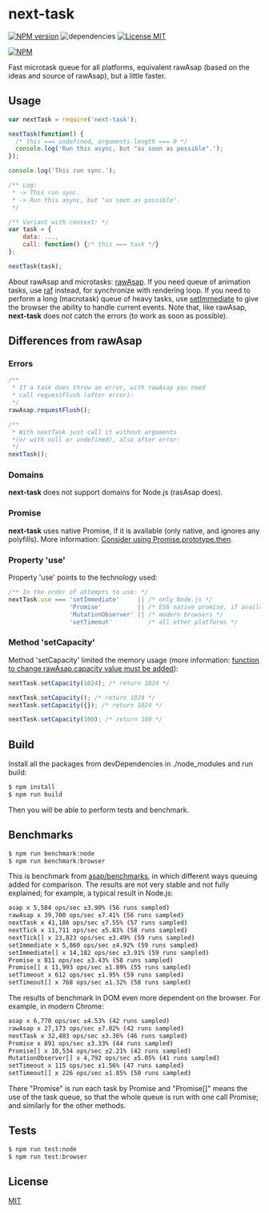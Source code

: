 # next-task #

[![NPM version][npm-image]][npm-url] ![dependencies][dependencies-image] [![License MIT][license-image]](LICENSE)

[![NPM](https://nodei.co/npm/next-task.png)](https://nodei.co/npm/next-task/)

Fast microtask queue for all platforms, equivalent rawAsap (based on the ideas and source of rawAsap), but a little faster.

## Usage ##
```js
var nextTask = require('next-task');

nextTask(function() {
  /* this === undefined, arguments.length === 0 */
  console.log('Run this async, but "as soon as possible".');
});

console.log('This run sync.');

/** Log:
 * -> This run sync.
 * -> Run this async, but "as soon as possible".
 */

/** Variant with context: */
var task = {
    data: ...,
    call: function() {/* this === task */}
};

nextTask(task);
```
About rawAsap and microtasks: [rawAsap](https://github.com/kriskowal/asap#raw-asap).
If you need queue of animation tasks, use [raf](https://github.com/chrisdickinson/raf) instead, for synchronize with rendering loop.
If you need to perform a long (macrotask) queue of heavy tasks, use [setImmediate](https://github.com/YuzuJS/setImmediate) to give the browser the ability to handle current events.
Note that, like rawAsap, **next-task** does not catch the errors (to work as soon as possible).


## Differences from rawAsap ##

### Errors ###
```js
/**
 * If a task does throw an error, with rawAsap you need
 * call requestFlush (after error):
 */
rawAsap.requestFlush();

/**
 * With nextTask just call it without arguments
 *(or with null or undefined), also after error:
 */
nextTask();
```

### Domains ###
**next-task** does not support domains for Node.js (rasAsap does).

### Promise ###
**next-task** uses native Promise, if it is available (only native, and ignores any polyfills). More information: [Consider using Promise.prototype.then](https://github.com/kriskowal/asap/issues/54).

### Property 'use' ###
Property 'use' points to the technology used:
```js
/** In the order of attempts to use: */
nextTask.use === 'setImmediate'     || /* only Node.js */
                 'Promise'          || /* ES6 native promise, if available */
                 'MutationObserver' || /* modern browsers */
                 'setTimeout'          /* all other platforms */
```

### Method 'setCapacity' ###
Method 'setCapacity' limited the memory usage (more information: [function to change rawAsap.capacity value must be added](https://github.com/kriskowal/asap/issues/53)):
```js
nextTask.setCapacity(1024); /* return 1024 */

nextTask.setCapacity(); /* return 1024 */
nextTask.setCapacity({}); /* return 1024 */

nextTask.setCapacity(100); /* return 100 */
```

## Build ##
Install all the packages from devDependencies in ./node_modules and run build:
```bash
$ npm install
$ npm run build
```
Then you will be able to perform tests and benchmark.

## Benchmarks ##
```bash
$ npm run benchmark:node
$ npm run benchmark:browser
```
This is benchmark from [asap/benchmarks](https://github.com/kriskowal/asap/tree/master/benchmarks), in which different ways queuing added for comparison.
The results are not very stable and not fully explained; for example, a typical result in Node.js:
```bash
asap x 5,584 ops/sec ±3.90% (56 runs sampled)
rawAsap x 39,700 ops/sec ±7.41% (56 runs sampled)
nextTask x 41,186 ops/sec ±7.55% (57 runs sampled)
nextTick x 11,711 ops/sec ±5.81% (58 runs sampled)
nextTick[] x 23,823 ops/sec ±3.49% (59 runs sampled)
setImmediate x 5,860 ops/sec ±4.92% (59 runs sampled)
setImmediate[] x 14,182 ops/sec ±3.91% (59 runs sampled)
Promise x 811 ops/sec ±3.43% (58 runs sampled)
Promise[] x 11,993 ops/sec ±1.89% (55 runs sampled)
setTimeout x 612 ops/sec ±1.95% (59 runs sampled)
setTimeout[] x 768 ops/sec ±1.32% (58 runs sampled)
```

The results of benchmark in DOM even more dependent on the browser.
For example, in modern Chrome:
```bash
asap x 6,770 ops/sec ±4.53% (42 runs sampled)
rawAsap x 27,173 ops/sec ±7.02% (42 runs sampled)
nextTask x 32,403 ops/sec ±3.36% (46 runs sampled)
Promise x 891 ops/sec ±3.33% (44 runs sampled)
Promise[] x 10,534 ops/sec ±2.21% (42 runs sampled)
MutationObserver[] x 4,792 ops/sec ±5.05% (41 runs sampled)
setTimeout x 115 ops/sec ±1.56% (47 runs sampled)
setTimeout[] x 226 ops/sec ±1.85% (50 runs sampled)
```

There "Promise" is run each task by Promise and "Promise[]" means the use of the task queue, so that the whole queue is run with one call Promise; and similarly for the other methods.

## Tests ##
```bash
$ npm run test:node
$ npm run test:browser
```

## License ##
[MIT](LICENSE)

[license-image]: https://img.shields.io/badge/license-MIT-blue.svg "license-image"
[dependencies-image]: https://img.shields.io/gemnasium/mathiasbynens/he.svg?maxAge=2592000 "dependencies-image"
[npm-image]: https://img.shields.io/npm/v/next-task.svg "npm-image"
[npm-url]: https://www.npmjs.com/package/next-task "next-task"